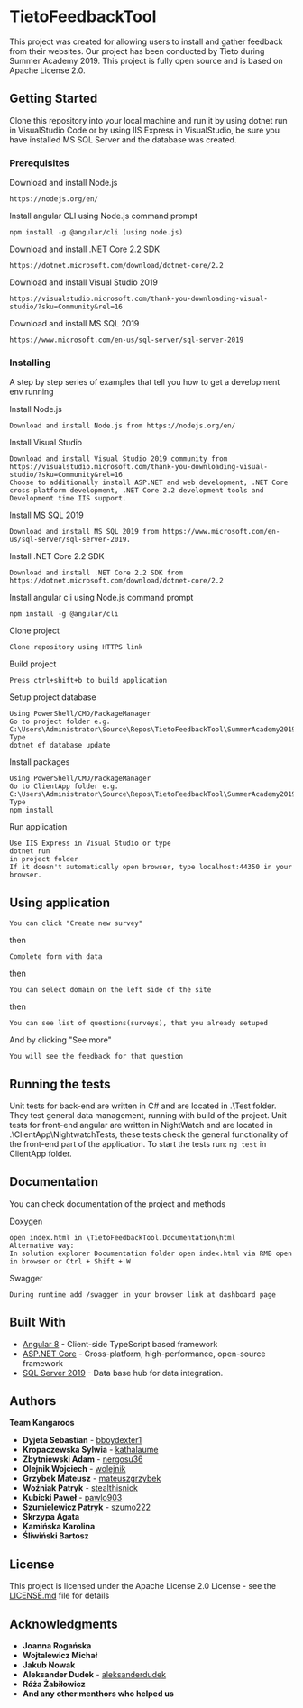 # TietoFeedbackTool

This project was created for allowing users to install and gather feedback from their websites. Our project has been conducted by Tieto during Summer Academy 2019.
This project is fully open source and is based on Apache License 2.0.

## Getting Started

Clone this repository into your local machine and run it by using dotnet run in VisualStudio Code or by using IIS Express in VisualStudio, be sure you have installed MS SQL Server and the database was created.

### Prerequisites

Download and install Node.js
```
https://nodejs.org/en/
```

Install angular CLI using Node.js command prompt
```
npm install -g @angular/cli (using node.js)
```

Download and install .NET Core 2.2 SDK
```
https://dotnet.microsoft.com/download/dotnet-core/2.2
```

Download and install Visual Studio 2019
```
https://visualstudio.microsoft.com/thank-you-downloading-visual-studio/?sku=Community&rel=16
```

Download and install MS SQL 2019
```
https://www.microsoft.com/en-us/sql-server/sql-server-2019
```
### Installing

A step by step series of examples that tell you how to get a development env running

Install Node.js

```
Download and install Node.js from https://nodejs.org/en/
```

Install Visual Studio

```
Download and install Visual Studio 2019 community from https://visualstudio.microsoft.com/thank-you-downloading-visual-studio/?sku=Community&rel=16
Choose to additionally install ASP.NET and web development, .NET Core cross-platform development, .NET Core 2.2 development tools and Development time IIS support.
```

Install MS SQL 2019

```
Download and install MS SQL 2019 from https://www.microsoft.com/en-us/sql-server/sql-server-2019.
```

Install .NET Core 2.2 SDK
```
Download and install .NET Core 2.2 SDK from https://dotnet.microsoft.com/download/dotnet-core/2.2
```

Install angular cli using Node.js command prompt
```
npm install -g @angular/cli
```

Clone project
```
Clone repository using HTTPS link
```

Build project
```
Press ctrl+shift+b to build application
```

Setup project database
```
Using PowerShell/CMD/PackageManager
Go to project folder e.g. C:\Users\Administrator\Source\Repos\TietoFeedbackTool\SummerAcademy2019\TietoFeedbackTool\TietoFeedbackTool
Type
dotnet ef database update
```

Install packages
```
Using PowerShell/CMD/PackageManager
Go to ClientApp folder e.g. C:\Users\Administrator\Source\Repos\TietoFeedbackTool\SummerAcademy2019\TietoFeedbackTool\TietoFeedbackTool\ClientApp
Type
npm install
```

Run application
```
Use IIS Express in Visual Studio or type
dotnet run
in project folder
If it doesn't automatically open browser, type localhost:44350 in your browser.
```


## Using application
```
You can click "Create new survey"
```
then
```
Complete form with data
```
then
```
You can select domain on the left side of the site
```
then
```
You can see list of questions(surveys), that you already setuped
```
And by clicking "See more"
```
You will see the feedback for that question
```

## Running the tests

Unit tests for back-end are written in C# and are located in .\Test folder. They test general data management, running with build of the project.
Unit tests for front-end angular are written in NightWatch and are located in .\ClientApp\NightwatchTests, these tests check the general functionality of the front-end part of the application.
To start the tests run:
```ng test```
in ClientApp folder.

## Documentation

You can check documentation of the project and methods

Doxygen
```
open index.html in \TietoFeedbackTool.Documentation\html
Alternative way:
In solution explorer Documentation folder open index.html via RMB open in browser or Ctrl + Shift + W
```

Swagger
```
During runtime add /swagger in your browser link at dashboard page
```

## Built With
* [Angular 8](https://angular.io/docs) -  Client-side TypeScript based framework
* [ASP.NET Core](https://docs.microsoft.com/en-us/aspnet/core/getting-started/?view=aspnetcore-2.2&tabs=windows) - Cross-platform, high-performance, open-source framework
* [SQL Server 2019](https://www.microsoft.com/en-us/sql-server/sql-server-2019) -  Data base hub for data integration.
## Authors
**Team Kangaroos**
* **Dyjeta Sebastian** - [bboydexter1](https://github.com/bboydexter1)
* **Kropaczewska Sylwia** - [kathalaume](https://github.com/kathalaume)
* **Zbytniewski Adam** - [nergosu36](https://github.com/nergosu36)
* **Olejnik Wojciech** - [wolejnik](https://github.com/wolejnik)
* **Grzybek Mateusz** - [mateuszgrzybek](https://github.com/mateuszgrzybek)
* **Woźniak Patryk** - [stealthisnick](https://github.com/StealThisNick)
* **Kubicki Paweł** - [pawlo903](https://github.com/pawlo903)
* **Szumielewicz Patryk** - [szumo222](https://github.com/szumo222)
* **Skrzypa Agata**
* **Kamińska Karolina**
* **Śliwiński Bartosz**
## License
This project is licensed under the Apache License 2.0  License - see the [LICENSE.md](https://github.com/TietoSummerAcademy2019/TietoFeedbackTool/blob/master/LICENSE) file for details
## Acknowledgments
* **Joanna Rogańska**
* **Wojtalewicz Michał**
* **Jakub Nowak**
* **Aleksander Dudek** - [aleksanderdudek](https://github.com/AleksanderDudek)
* **Róża Żabiłowicz**
* **And any other menthors who helped us**
